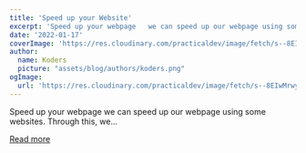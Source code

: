 ```yaml
---
title: 'Speed up your Website'
excerpt: 'Speed up your webpage   we can speed up our webpage using some websites. Through this, we...'
date: '2022-01-17'
coverImage: 'https://res.cloudinary.com/practicaldev/image/fetch/s--8EIwMrwy--/c_imagga_scale,f_auto,fl_progressive,h_420,q_auto,w_1000/https://dev-to-uploads.s3.amazonaws.com/uploads/articles/ou18gl5nbj66of6e2thw.PNG'
author:
  name: Koders
  picture: "assets/blog/authors/koders.png"
ogImage:
  url: 'https://res.cloudinary.com/practicaldev/image/fetch/s--8EIwMrwy--/c_imagga_scale,f_auto,fl_progressive,h_420,q_auto,w_1000/https://dev-to-uploads.s3.amazonaws.com/uploads/articles/ou18gl5nbj66of6e2thw.PNG'
---
```


Speed up your webpage   we can speed up our webpage using some websites. Through this, we...

[Read more](https://dev.to/albin_n_j/speed-up-your-website-37c3)
